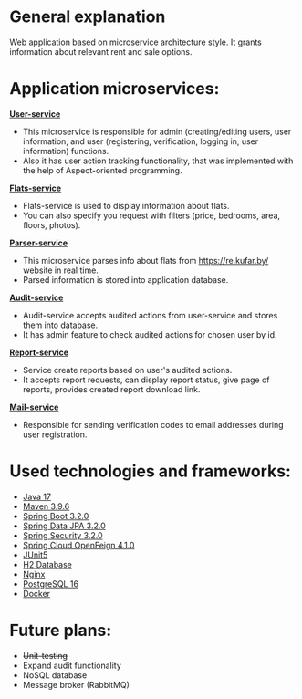 # General explanation

Web application based on microservice architecture style. It grants information about relevant rent and sale options.

# Application microservices:

**[User-service](https://github.com/L1BER2Y/apartments_search/tree/main/user-service)**
- This microservice is responsible for admin (creating/editing users, user information, and user (registering, verification, logging in, user information) functions.
- Also it has user action tracking functionality, that was implemented with the help of Aspect-oriented programming.

**[Flats-service](https://github.com/L1BER2Y/apartments_search/tree/main/flats-service)**
- Flats-service is used to display information about flats.
- You can also specify you request with filters (price, bedrooms, area, floors, photos).

**[Parser-service](https://github.com/L1BER2Y/apartments_search/tree/main/parser-service)**
- This microservice parses info about flats from https://re.kufar.by/ website in real time. 
- Parsed information is stored into application database.

**[Audit-service](https://github.com/L1BER2Y/apartments_search/tree/main/audit-service)**
- Audit-service accepts audited actions from user-service and stores them into database. 
- It has admin feature to check audited actions for chosen user by id.

**[Report-service](https://github.com/L1BER2Y/apartments_search/tree/main/report-service)**
- Service create reports based on user's audited actions.
- It accepts report requests, can display report status, give page of reports, provides created report download link.

**[Mail-service](https://github.com/L1BER2Y/apartments_search/tree/main/mail-service)**
- Responsible for sending verification codes to email addresses during user registration.

# Used technologies and frameworks:
- [Java 17](https://docs.oracle.com/en/java/javase/17/docs/api/)
- [Maven 3.9.6](https://maven.apache.org/)
- [Spring Boot 3.2.0](https://spring.io/projects/spring-boot)
- [Spring Data JPA 3.2.0](https://spring.io/projects/spring-data-jpa)
- [Spring Security 3.2.0](https://spring.io/projects/spring-security)
- [Spring Cloud OpenFeign 4.1.0](https://spring.io/projects/spring-cloud-openfeign)
- [JUnit5](https://junit.org/junit5/)
- [H2 Database](https://www.h2database.com/html/main.html)
- [Nginx](https://nginx.org/en/)
- [PostgreSQL 16](https://www.postgresql.org/)
- [Docker](https://www.docker.com/)

# Future plans:
- ~~Unit-testing~~
- Expand audit functionality 
- NoSQL database
- Message broker (RabbitMQ)
